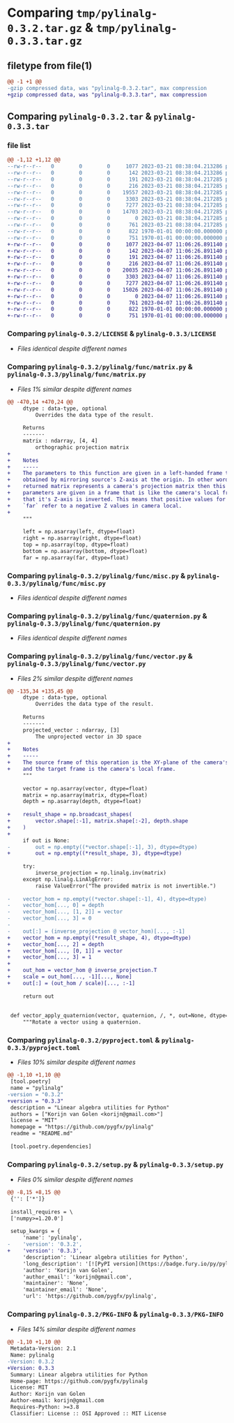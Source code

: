 # Comparing `tmp/pylinalg-0.3.2.tar.gz` & `tmp/pylinalg-0.3.3.tar.gz`

## filetype from file(1)

```diff
@@ -1 +1 @@
-gzip compressed data, was "pylinalg-0.3.2.tar", max compression
+gzip compressed data, was "pylinalg-0.3.3.tar", max compression
```

## Comparing `pylinalg-0.3.2.tar` & `pylinalg-0.3.3.tar`

### file list

```diff
@@ -1,12 +1,12 @@
--rw-r--r--   0        0        0     1077 2023-03-21 08:38:04.213286 pylinalg-0.3.2/LICENSE
--rw-r--r--   0        0        0      142 2023-03-21 08:38:04.213286 pylinalg-0.3.2/README.md
--rw-r--r--   0        0        0      191 2023-03-21 08:38:04.217285 pylinalg-0.3.2/pylinalg/__init__.py
--rw-r--r--   0        0        0      216 2023-03-21 08:38:04.217285 pylinalg-0.3.2/pylinalg/func/__init__.py
--rw-r--r--   0        0        0    19557 2023-03-21 08:38:04.217285 pylinalg-0.3.2/pylinalg/func/matrix.py
--rw-r--r--   0        0        0     3303 2023-03-21 08:38:04.217285 pylinalg-0.3.2/pylinalg/func/misc.py
--rw-r--r--   0        0        0     7277 2023-03-21 08:38:04.217285 pylinalg-0.3.2/pylinalg/func/quaternion.py
--rw-r--r--   0        0        0    14703 2023-03-21 08:38:04.217285 pylinalg-0.3.2/pylinalg/func/vector.py
--rw-r--r--   0        0        0        0 2023-03-21 08:38:04.217285 pylinalg-0.3.2/pylinalg/obj/__init__.py
--rw-r--r--   0        0        0      761 2023-03-21 08:38:04.217285 pylinalg-0.3.2/pyproject.toml
--rw-r--r--   0        0        0      822 1970-01-01 00:00:00.000000 pylinalg-0.3.2/setup.py
--rw-r--r--   0        0        0      751 1970-01-01 00:00:00.000000 pylinalg-0.3.2/PKG-INFO
+-rw-r--r--   0        0        0     1077 2023-04-07 11:06:26.891140 pylinalg-0.3.3/LICENSE
+-rw-r--r--   0        0        0      142 2023-04-07 11:06:26.891140 pylinalg-0.3.3/README.md
+-rw-r--r--   0        0        0      191 2023-04-07 11:06:26.891140 pylinalg-0.3.3/pylinalg/__init__.py
+-rw-r--r--   0        0        0      216 2023-04-07 11:06:26.891140 pylinalg-0.3.3/pylinalg/func/__init__.py
+-rw-r--r--   0        0        0    20035 2023-04-07 11:06:26.891140 pylinalg-0.3.3/pylinalg/func/matrix.py
+-rw-r--r--   0        0        0     3303 2023-04-07 11:06:26.891140 pylinalg-0.3.3/pylinalg/func/misc.py
+-rw-r--r--   0        0        0     7277 2023-04-07 11:06:26.891140 pylinalg-0.3.3/pylinalg/func/quaternion.py
+-rw-r--r--   0        0        0    15026 2023-04-07 11:06:26.891140 pylinalg-0.3.3/pylinalg/func/vector.py
+-rw-r--r--   0        0        0        0 2023-04-07 11:06:26.891140 pylinalg-0.3.3/pylinalg/obj/__init__.py
+-rw-r--r--   0        0        0      761 2023-04-07 11:06:26.891140 pylinalg-0.3.3/pyproject.toml
+-rw-r--r--   0        0        0      822 1970-01-01 00:00:00.000000 pylinalg-0.3.3/setup.py
+-rw-r--r--   0        0        0      751 1970-01-01 00:00:00.000000 pylinalg-0.3.3/PKG-INFO
```

### Comparing `pylinalg-0.3.2/LICENSE` & `pylinalg-0.3.3/LICENSE`

 * *Files identical despite different names*

### Comparing `pylinalg-0.3.2/pylinalg/func/matrix.py` & `pylinalg-0.3.3/pylinalg/func/matrix.py`

 * *Files 1% similar despite different names*

```diff
@@ -470,14 +470,24 @@
     dtype : data-type, optional
         Overrides the data type of the result.
 
     Returns
     -------
     matrix : ndarray, [4, 4]
         orthographic projection matrix
+
+    Notes
+    -----
+    The parameters to this function are given in a left-handed frame that is
+    obtained by mirroring source's Z-axis at the origin. In other words, if the
+    returned matrix represents a camera's projection matrix then this function's
+    parameters are given in a frame that is like the camera's local frame except
+    that it's Z-axis is inverted. This means that positive values for `near` and
+    `far` refer to a negative Z values in camera local.
+
     """
 
     left = np.asarray(left, dtype=float)
     right = np.asarray(right, dtype=float)
     top = np.asarray(top, dtype=float)
     bottom = np.asarray(bottom, dtype=float)
     far = np.asarray(far, dtype=float)
```

### Comparing `pylinalg-0.3.2/pylinalg/func/misc.py` & `pylinalg-0.3.3/pylinalg/func/misc.py`

 * *Files identical despite different names*

### Comparing `pylinalg-0.3.2/pylinalg/func/quaternion.py` & `pylinalg-0.3.3/pylinalg/func/quaternion.py`

 * *Files identical despite different names*

### Comparing `pylinalg-0.3.2/pylinalg/func/vector.py` & `pylinalg-0.3.3/pylinalg/func/vector.py`

 * *Files 2% similar despite different names*

```diff
@@ -135,34 +135,45 @@
     dtype : data-type, optional
         Overrides the data type of the result.
 
     Returns
     -------
     projected_vector : ndarray, [3]
         The unprojected vector in 3D space
+
+    Notes
+    -----
+    The source frame of this operation is the XY-plane of the camera's NDC frame
+    and the target frame is the camera's local frame.
     """
 
     vector = np.asarray(vector, dtype=float)
     matrix = np.asarray(matrix, dtype=float)
     depth = np.asarray(depth, dtype=float)
 
+    result_shape = np.broadcast_shapes(
+        vector.shape[:-1], matrix.shape[:-2], depth.shape
+    )
+
     if out is None:
-        out = np.empty((*vector.shape[:-1], 3), dtype=dtype)
+        out = np.empty((*result_shape, 3), dtype=dtype)
 
     try:
         inverse_projection = np.linalg.inv(matrix)
     except np.linalg.LinAlgError:
         raise ValueError("The provided matrix is not invertible.")
 
-    vector_hom = np.empty((*vector.shape[:-1], 4), dtype=dtype)
-    vector_hom[..., 0] = depth
-    vector_hom[..., [1, 2]] = vector
-    vector_hom[..., 3] = 0
-
-    out[:] = (inverse_projection @ vector_hom)[..., :-1]
+    vector_hom = np.empty((*result_shape, 4), dtype=dtype)
+    vector_hom[..., 2] = depth
+    vector_hom[..., [0, 1]] = vector
+    vector_hom[..., 3] = 1
+
+    out_hom = vector_hom @ inverse_projection.T
+    scale = out_hom[..., -1][..., None]
+    out[:] = (out_hom / scale)[..., :-1]
 
     return out
 
 
 def vector_apply_quaternion(vector, quaternion, /, *, out=None, dtype=None):
     """Rotate a vector using a quaternion.
```

### Comparing `pylinalg-0.3.2/pyproject.toml` & `pylinalg-0.3.3/pyproject.toml`

 * *Files 10% similar despite different names*

```diff
@@ -1,10 +1,10 @@
 [tool.poetry]
 name = "pylinalg"
-version = "0.3.2"
+version = "0.3.3"
 description = "Linear algebra utilities for Python"
 authors = ["Korijn van Golen <korijn@gmail.com>"]
 license = "MIT"
 homepage = "https://github.com/pygfx/pylinalg"
 readme = "README.md"
 
 [tool.poetry.dependencies]
```

### Comparing `pylinalg-0.3.2/setup.py` & `pylinalg-0.3.3/setup.py`

 * *Files 0% similar despite different names*

```diff
@@ -8,15 +8,15 @@
 {'': ['*']}
 
 install_requires = \
 ['numpy>=1.20.0']
 
 setup_kwargs = {
     'name': 'pylinalg',
-    'version': '0.3.2',
+    'version': '0.3.3',
     'description': 'Linear algebra utilities for Python',
     'long_description': '[![PyPI version](https://badge.fury.io/py/pylinalg.svg)](https://badge.fury.io/py/pylinalg)\n\n# pylinalg\n\nLinear algebra utilities for Python.\n',
     'author': 'Korijn van Golen',
     'author_email': 'korijn@gmail.com',
     'maintainer': 'None',
     'maintainer_email': 'None',
     'url': 'https://github.com/pygfx/pylinalg',
```

### Comparing `pylinalg-0.3.2/PKG-INFO` & `pylinalg-0.3.3/PKG-INFO`

 * *Files 14% similar despite different names*

```diff
@@ -1,10 +1,10 @@
 Metadata-Version: 2.1
 Name: pylinalg
-Version: 0.3.2
+Version: 0.3.3
 Summary: Linear algebra utilities for Python
 Home-page: https://github.com/pygfx/pylinalg
 License: MIT
 Author: Korijn van Golen
 Author-email: korijn@gmail.com
 Requires-Python: >=3.8
 Classifier: License :: OSI Approved :: MIT License
```

